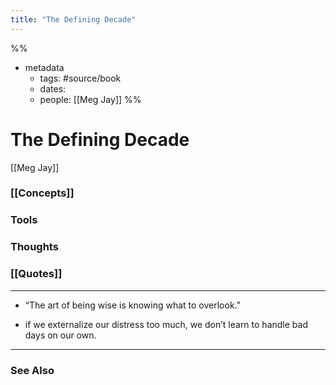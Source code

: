 ```yaml
---
title: "The Defining Decade"
---
```

%%
- metadata
	- tags: #source/book
	- dates: 
	- people: [[Meg Jay]]
%%

# The Defining Decade
[[Meg Jay]]

### [[Concepts]]

### Tools

### Thoughts

### [[Quotes]]
---

- “The art of being wise is knowing what to overlook.”

- if we externalize our distress too much, we don’t learn to handle bad days on our own.


----
### See Also